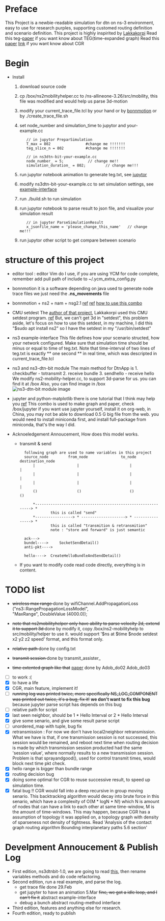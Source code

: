 # Preface
This Project is a newbie-readable simulation for dtn on ns-3 environment, easy to use for research purples, supporting customed routing definition and scenario definition.
This project is highly inspirited by [Lakkakorpi](https://www.netlab.tkk.fi/tutkimus/dtn/ns/)
Read this teg-[paper](https://smartech.gatech.edu/bitstream/handle/1853/6492/GIT-CC-04-07.pdf?sequence=1&isAllowed=y) if you want know about TEG(time-expanded graph)
Read this [paper](http://www.sciencedirect.com/science/article/pii/S0094576512000288) [link](https://tools.ietf.org/html/draft-burleigh-dtnrg-cgr-00) if you want know about CGR

# Begin

* Install
  1. download source code
  2. cp /box/ns2mobilityhelper.cc to /ns-allineone-3.26/src/mobility, this file was modified and would help us parse 3d-motion
  3. modify your current_trace_file.tcl by your hand or by [bonnmotion](#A) or by ./create_trace_file.sh
  4. set node_number and simulation_time to jupytor and your-example.cc
        
            // in jupytor PreparSimulation
            T_max = 802                #change me !!!!!!!
            teg_slice_n = 802          #change me !!!!!!!

            // in ns3dtn-bit-your-example.cc
            node_number_ = 5;           // change me!!
            simulation_duration_ = 802;         // change me!!!

  5. run jupytor notebook animation to generate teg.txt, see [jupytor](#B)
  6. modify ns3dtn-bit-your-example.cc to set simulation settings, see [example-interface](#C)
  7. run ./build.sh to run simulation
  8. run jupytor notebook to parse result to json file, and visualize your simulation result

            // in jupyter ParseSimulationResult
            x_jsonfile_name = 'please_change_this_name'   // change me!!!
  9. run jupytor other script to get compare between scenario

# structure of this project

* editor tool : editor Vim do I use, if you are using YCM for code complete, remember add pull path of include to ~/.ycm_extra_config.py

* bonnmotion <a name="A"></a>
it is a software depending on java used to generate node trace files
we just need the **.ns_movements** file

* bonnmotion + ns2 + nam + nsg2.1
[ref](http://www.nsnam.com/2015/03/bonnmotion-mobile-scenario-generator.html) [ref](http://chandra-ns2.blogspot.com/2009/01/how-to-run-bonnmotion-for-ns-2.html)
[how to use this combo](https://www.slideshare.net/manasGaur1/bonn-motion-traffic-generation-and-nam)

* CMU setdest
The [author of that project](https://www.netlab.tkk.fi/tutkimus/dtn/ns/), Lakkakorpi used this CMU setdest program. [ref](http://www.isi.edu/nsnam/ns/tutorial/nsscript7.html)
But, we can't get 3d in "setdest", this problem aside, let's focus on how to use this setdest, in my machine, I did this "$sudo apt install ns2"
so I have the setdest in my "/usr/bin/setdest"

* ns3 example-interface
This file defines how your scenario structed, how your network configured.
Make sure that simulation time should be minus or equal to time of teg.txt.
Note that time-interval of two lines of teg.txt is exactly ** one second ** in real time, which was descripted in current_trace_file.tcl

* ns3 and ns3-dtn-bit module <a name="C"></a>
The main method for DtnApp is 1. checkbuffer - totransmit 2. receive bundle 3. sendhello - receive hello
We modify ns2-mobility-helper.cc, to support 3d-parse for us. you can find it at /box
Also, you can find image in /box
![ns3-dtn-bit module image][image01]

* jupyter and python-matplotlib <a name="B"></a>
there is one tutorial that I think may help you [ref](https://www.youtube.com/watch?v=HW29067qVWk&t=1568s)
This combo is used to make graph and paper, check /box/jupyter
if you want use jupyter yourself, install it on org-web, in China, you may not be able to download 0.5 G big file from the web.
you would need to install miniconda first, and install full-package from miniconda, that's the way I did.

* Acknoeledgement Annoucement, How does this model works.

    * transmit & send

            following graph are used to name variables in this project
            source_node         from_node               to_node           destination_node
                |                   |                       |                   |
                |                   |                       |                   |
                |                   |                       |                   |
                ()                  ()                      ()                  ()
                
                *-------------------------------------------------------------> *
                        this is called "send"
                *-----------------> * --------------------> * ----------------> *
                        this is called "transmition & retransmition"
                        note : "store and forward" is just semantic

            ack--->
            bundel---->     SocketSendDetail()
            anti-pkt----> 

            hello---->  CreateHelloBundleAndSendDetail()

    * If you want to modify code
        read code directly, everything is in content.

# TODO list

* <s>wireless max range </s> done by 
        wifiChannel.AddPropagationLoss ("ns3::RangePropagationLossModel",  
                "MaxRange", DoubleValue (4000.0));
* <s>note that ns2mobilityhelper only have ability to parse velocity 2d, extend it to support 3d </s> done by modify it, copy /box/ns2-mobilityhelp to src/mobility/helper to use it.
would support '$ns at $time $node setdest x2 y2 z2 speed' format, and this format only.
    
* <s>relative path </s> done by 
        config.txt
* <s>transmit session </s> done by
        transmit_assister_
* <s>time extented graph like that</s> [paper](https://smartech.gatech.edu/bitstream/handle/1853/6492/GIT-CC-04-07.pdf?sequence=1&isAllowed=y) done by
        Adob_do02 Adob_do03
- [ ] to work :(
- [x] to have a life
- [x] CGR, main feature, implement it!
- [ ] <s>running log was printed twice, more specifically NS_LOG_COMPONENT was printed out twice, it's a bug, fix it!</s> **we don't want to fix this bug** because jupyter parse script has depends on this bug
- [ ] relative path for script
- [x] last seen neighbor, should be 1 * Hello Interval or 2 * Hello Interval
- [x] give some senario, and give some result parse script
- [ ] unordered_map with tuple, bug fix
- [x] retransmission : For now we don't have local2neighbor retransmission. What we have is that, if one transmission session is not successed, this session would be remained, and reboot next time when routing decision is made by which transmission session producted had the same 'session value', where normally results to a new transmission session. Problem is that sprayandgood(), used for control transmit times, would block next time pkt check.
- [x] hello range is bigger than bundle range
- [x] routing decision bug
- [x] doing some optimal for CGR to reuse successive result, to speed up simulation time.
- [x] fatal bug !! CGR would fall into a deep recursive in group moving senario.  This backtracking algorithm would decay into brute force in this senario, 
which have a complexity of O(M * logN * N!) which N is amount of nodes that can have a link to each other at same time-window, M is the amount of time-windows.
This may happen, because CGR has a assumption of topology it was applied on, a topology graph with density of sparseness not density of tightness. Read 'Analysis of the contact graph routing algorithm Bounding interplanetary paths 5.6 section'

# Develpment Annoucement & Publish Log

* First edition, ns3dtnbit-1.0, we are going to read [this](https://www.netlab.tkk.fi/tutkimus/dtn/ns/), then rename variables methods and do code refactoring.
* Second edition, run a real example, and parse the log.
    * get trace file done 29.Feb
    * get jupyter to have an animation 5.Mar
        <s>fine, we got a idle loop, and I can't fix it</s>
        abstract example-interface
    * debug a bunch
        abstract routing-method interface
* Third edition, features and anything else for research.
* Fourth edition, ready to publish

[image01]: https://github.com/bit-oh-my-god/ns3-dtn-bit/tree/master/box/Diagram1.png
